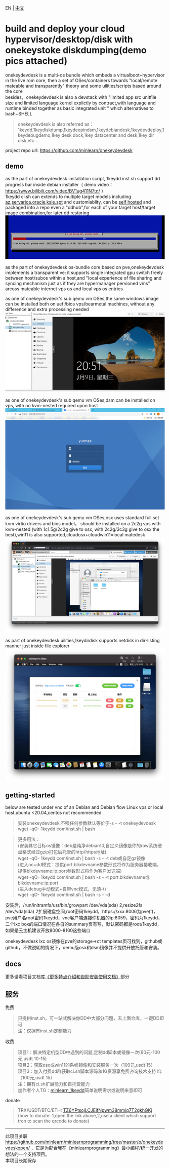 EN | [中文](readme.md)


build and deploy your cloud hypervisor/desktop/disk with onekeystoke diskdumping(demo pics attached)
=====

onekeydevdesk is a multi-os bundle which embeds a virtualboot+hypervisor in the live rom core, then a set of OSes/containers towards "local/remote mateable and transparently" theory and some uilities/scripts based around the core  
besides，onekeydevdesk is also a devstack with "limited app src unitfile size and limited language kernel explictly by contract,with language and runtime binded together as basic integrated unit " which alternatives to bash+SHELL  

> onekeydevdesk is also referred as：1keydd,1keydiskdump,1keydeepindsm,1keydebiandesk,1keydevdeploy,1keydebugdemo,1key desk dock,1key datacenter and desk,1key dir disk,etc ..

project repo url: https://github.com/minlearn/onekeydevdesk 

demo
-----

as the part of onekeydevdesk installation script, 1keydd inst.sh support dd progress bar inside debian installer（ demo video：https://www.bilibili.com/video/BV1ug411N7tn/ ）  
1keydd ci.sh can extends to multiple target models including [az](p/ddexpandcicustom/az/readme_en.md),[servarica](p/ddexpandcicustom/sr/readme_en.md),[oracle](p/ddexpandcicustom/orc/readme_en.md),[ksle](p/ddexpandcicustom/ks/readme_en.md),[spt](p/ddexpandcicustom/spt15g/readme_en.md) and customiablity, can be [self hosted](p/howtohost/readme_en.md) and packaged into a repo even a "ddhub",for each of your target host/target image combination,for later dd restoring  
![](p/index/1keydd.png)

as the part of onekeydevdesk os-bundle core,based on pve,onekeydevdesk implements a transparent ve: it supports single integrated gpu switch freely between host/subos within a host,and "local experience of file sharing and syncing mechanism just as if they are hypermanager pervioned vms" arcoss mateable internet vps os and local vps os entries
  
as one of onekeydevdesk's sub qemu vm OSes,the same windows image can be installed both on uefi/bios vps/bearmetal machines, without any difference and extra processing needed  
![](p/index/1keydevdeskwin.png)

as one of onekeydevdesk's sub qemu vm OSes,dsm can be installed on vps, with no kvm-nested required upon host  
![](p/index/1keydevdeskdsm.jpg)

as one of onekeydevdesk's sub qemu vm OSes,osx uses standard full set kvm virtio drivers and bios model， should be installed on a 2c2g vps with kvm-nested (with 1c1.5g/2c2g give to osx, with 2c2g/3c3g give to osx the best),win11 is also supported,cloudosx+cloudwin11=local matedesk  
![](p/index/1keydevdeskosx.png)

as part of onekeydevdesk uilities,1keydirdisk supports netdisk in dir-listing manner just inside file explorer
![](p/index/1keydirdisk.png)

getting-started
-----

below are tested under vnc of an Debian and Debian flow Linux vps or local host,ubuntu <20.04,centos not recommended

> 安装onekeydevdesk,不喂任何参数默认等价于-s - -t onekeydevdesk  
> wget -qO- 1keydd.com/inst.sh | bash  

> 更多用法：  
> (安装其它目标os镜像：deb是纯净debian10,自定义镜像是你的raw系统硬盘格式经过gzip打包后托管的http/https地址)  
> wget -qO- 1keydd.com/inst.sh | bash -s - -t deb或自定gz镜像    
> (进入nc+dd模式：提供port:blkdevname参数形式将作为服务器接收端，提供blkdevname:ip:port参数形式将作为客户发送端)  
> wget -qO- 1keydd.com/inst.sh | bash -s - -t port:blkdevname或blkdevname:ip:port    
> (进入debug手动模式+自带vnc模式，无须-t)    
> wget -qO- 1keydd.com/inst.sh | bash -s - -d    


安装后，/run/initramfs/usr/bin/growpart /dev/vda(sda) 2,resize2fs /dev/vda(sda) 2扩展磁盘空间,root密码1keydd，https://xxx:8006为pve口，pve用户名root密码1keydd，vnc客户端连接你机器的ip:8059，密码为1keydd，二个lxc box的端口情况在各自的summary页有写，默认密码都是root/1keydd，如果是云主机建议开放8000-8100这些端口  

onekeydevdesk lxc os镜像在pve的storage->ct templates页可找到，github或github，不做说明的情况下，qemu版osx和dsm镜像并不提供开放托管和安装。  

docs
-----

更多请看项目文档库[《更多特点介绍和自助安装使用文档》](p/docs/readme_en.md)部分


服务
-----

免费
> 只提供inst.sh，可一站式解决你DD中大部分问题，去上面仓库，一键DD即可  
> 注：仅拥有inst.sh定制能力  

收费
> 项目1：解决特定机型DD中遇到的问题,定制dd脚本或镜像一次(60元-100元,usdt 10-15)  
> 项目2：获取osx或win11的系统镜像和安装服务一次（100元,usdt 15）  
> 项目3：加入付费dd群获取ci.sh脚本源码和1G资源享免费咨询技术支持1年（100元,usdt 15）  
> 注：拥有ci.sh扩展能力和自托管能力  
> 加作者个人TG：[minlearn_1keydd](https://t.me/minlearn_1keydd)简单说明需求或说明来意即可     

donate
> TRX/USDT/BTC/ETH: [TZ6YPtsojLCJEifNpwm38mmiq7T2gkhGKj](https://trx.tokenview.com/cn/address/TZ6YPtsojLCJEifNpwm38mmiq7T2gkhGKj)    
> (how to donate: 1,open the link above,2,use a client which support tron to scan the qrcode to donate)  


-----


此项目关联 https://github.com/minlearn/minlearnprogramming/tree/master/p/onekeydevdeskopen/ ，它是为配合我在《minlearnprogramming》最小编程/统一开发的想法的一个支持项目。  
本项目长期保存


